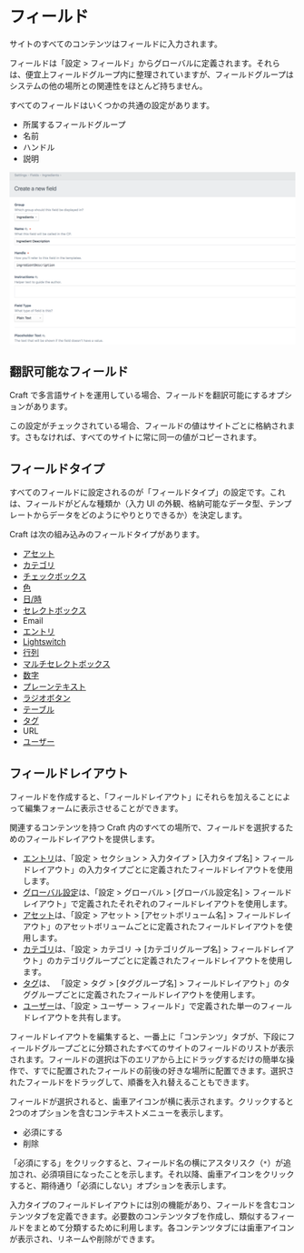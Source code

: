 # フィールド

サイトのすべてのコンテンツはフィールドに入力されます。

フィールドは「設定 > フィールド」からグローバルに定義されます。それらは、便宜上フィールドグループ内に整理されていますが、フィールドグループはシステムの他の場所との関連性をほとんど持ちません。

すべてのフィールドはいくつかの共通の設定があります。

* 所属するフィールドグループ
* 名前
* ハンドル
* 説明

![フィールドの設定画面](./images/fields-field-settings.png)

## 翻訳可能なフィールド

Craft で多言語サイトを運用している場合、フィールドを翻訳可能にするオプションがあります。

この設定がチェックされている場合、フィールドの値はサイトごとに格納されます。さもなければ、すべてのサイトに常に同一の値がコピーされます。

## フィールドタイプ

すべてのフィールドに設定されるのが「フィールドタイプ」の設定です。これは、フィールドがどんな種類か（入力 UI の外観、格納可能なデータ型、テンプレートからデータをどのようにやりとりできるか）を決定します。

Craft は次の組み込みのフィールドタイプがあります。

* [アセット](assets-fields.md)
* [カテゴリ](categories-fields.md)
* [チェックボックス](checkboxes-fields.md)
* [色](color-fields.md)
* [日/時](date-time-fields.md)
* [セレクトボックス](dropdown-fields.md)
* Email
* [エントリ](entries-fields.md)
* [Lightswitch](lightswitch-fields.md)
* [行列](matrix-fields.md)
* [マルチセレクトボックス](multi-select-fields.md)
* [数字](number-fields.md)
* [プレーンテキスト](plain-text-fields.md)
* [ラジオボタン](radio-buttons-fields.md)
* [テーブル](table-fields.md)
* [タグ](tags-fields.md)
* URL
* [ユーザー](users-fields.md)

## フィールドレイアウト

フィールドを作成すると、「フィールドレイアウト」にそれらを加えることによって編集フォームに表示させることができます。

関連するコンテンツを持つ Craft 内のすべての場所で、フィールドを選択するためのフィールドレイアウトを提供します。

* [エントリ](sections-and-entries.md)は、「設定 > セクション > 入力タイプ > [入力タイプ名] > フィールドレイアウト」の入力タイプごとに定義されたフィールドレイアウトを使用します。 
* [グローバル設定](globals.md)は、「設定 > グローバル > [グローバル設定名] > フィールドレイアウト」で定義されたそれぞれのフィールドレイアウトを使用します。
* [アセット](assets.md)は、「設定 > アセット > [アセットボリューム名] > フィールドレイアウト」のアセットボリュームごとに定義されたフィールドレイアウトを使用します。
* [カテゴリ](categories.md)は、「設定 > カテゴリ → [カテゴリグループ名] > フィールドレイアウト」のカテゴリグループごとに定義されたフィールドレイアウトを使用します。
* [タグ](tags.md)は、 「設定 > タグ > [タググループ名] > フィールドレイアウト」のタググループごとに定義されたフィールドレイアウトを使用します。
* [ユーザー](users.md)は、「設定 > ユーザー > フィールド」で定義された単一のフィールドレイアウトを共有します。

フィールドレイアウトを編集すると、一番上に「コンテンツ」タブが、下段にフィールドグループごとに分類されたすべてのサイトのフィールドのリストが表示されます。フィールドの選択は下のエリアから上にドラッグするだけの簡単な操作で、すでに配置されたフィールドの前後の好きな場所に配置できます。選択されたフィールドをドラッグして、順番を入れ替えることもできます。

フィールドが選択されると、歯車アイコンが横に表示されます。クリックすると2つのオプションを含むコンテキストメニューを表示します。

* 必須にする
* 削除

「必須にする」をクリックすると、フィールド名の横にアスタリスク（`*`）が追加され、必須項目になったことを示します。それ以降、歯車アイコンをクリックすると、期待通り「必須にしない」オプションを表示します。

入力タイプのフィールドレイアウトには別の機能があり、フィールドを含むコンテンツタブを定義できます。必要数のコンテンツタブを作成し、類似するフィールドをまとめて分類するために利用します。各コンテンツタブには歯車アイコンが表示され、リネームや削除ができます。

